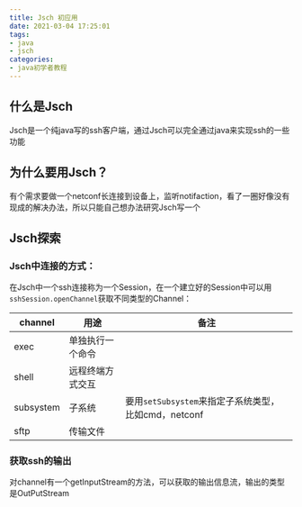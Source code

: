 ```yaml
---
title: Jsch 初应用
date: 2021-03-04 17:25:01
tags:
- java
- jsch
categories:
- java初学者教程
---
```


## 什么是Jsch

Jsch是一个纯java写的ssh客户端，通过Jsch可以完全通过java来实现ssh的一些功能

## 为什么要用Jsch？

有个需求要做一个netconf长连接到设备上，监听notifaction，看了一圈好像没有现成的解决办法，所以只能自己想办法研究Jsch写一个

<!--more-->

## Jsch探索

### Jsch中连接的方式：

在Jsch中一个ssh连接称为一个Session，在一个建立好的Session中可以用 `sshSession.openChannel`获取不同类型的Channel：

|channel|用途|备注
|--|--|--|
|exec|单独执行一个命令
|shell|远程终端方式交互
|subsystem| 子系统|要用`setSubsystem`来指定子系统类型，比如cmd，netconf
|sftp|传输文件

### 获取ssh的输出

对channel有一个getInputStream的方法，可以获取的输出信息流，输出的类型是OutPutStream
